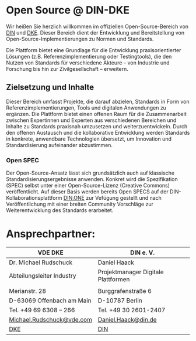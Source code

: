 # Open Source @ DIN-DKE

Wir heißen Sie herzlich willkommen im offiziellen Open-Source-Bereich von [DIN](https://www.din.de/) und [DKE](https://www.dke.de/). Dieser Bereich dient der Entwicklung und Bereitstellung von Open-Source-Implementierungen zu Normen und Standards. 

Die Plattform bietet eine Grundlage für die Entwicklung praxisorientierter Lösungen (z.B. Referenzimplementierung oder Testingtools), die den Nutzen von Standards für verschiedene Akteure – von Industrie und Forschung bis hin zur Zivilgesellschaft – erweitern.


## Zielsetzung und Inhalte

Dieser Bereich umfasst Projekte, die darauf abzielen, Standards in Form von Referenzimplementierungen, Tools und digitalen Anwendungen zu ergänzen.
Die Plattform bietet einen offenen Raum für die Zusammenarbeit zwischen Expertinnen und Experten aus verschiedenen Bereichen und Inhalte zu Standards praxisnah umzusetzen und weiterzuentwickeln.
Durch den offenen Austausch und die kollaborative Entwicklung werden Standards in konkrete, anwendbare Technologien übersetzt, um Innovation und Standardisierung aufeinander abzustimmen.
 

### Open SPEC
Der Open-Source-Ansatz lässt sich grundsätzlich auch auf klassische Standardisierungsergebnisse anwenden. Konkret wird die Spezifikation (SPEC) selbst unter einer Open-Source-Lizenz (Creative Commons) veröffentlicht. Auf dieser Basis werden bereits Open SPECS auf der DIN-Kollaborationsplattform [DIN.ONE](https://din.one/display/OpenSPEC/Open+SPEC) zur Vefügung gestellt und nach Veröffentlichung mit einer breiten Community Vorschläge zur Weiterentwicklung des Standards erarbeitet.


# Ansprechpartner:


| VDE  DKE |     DIN e. V.  |
|----------|-------------|
|Dr. Michael Rudschuck| Daniel Haack |
|Abteilungsleiter Industry | Projektmanager Digitale Plattformen |
|                          | |
|Merianstr. 28              | Burggrafenstraße 6 |
|D-63069 Offenbach am Main  | D-10787 Berlin |
|Tel. +49 69 6308 – 266     | Tel.  +49 30 2601-2407 |
|Michael.Rudschuck@vde.com  | Daniel.Haack@din.de |
| [DKE](http://www.dke.de)  | [DIN](http://din.de) |



